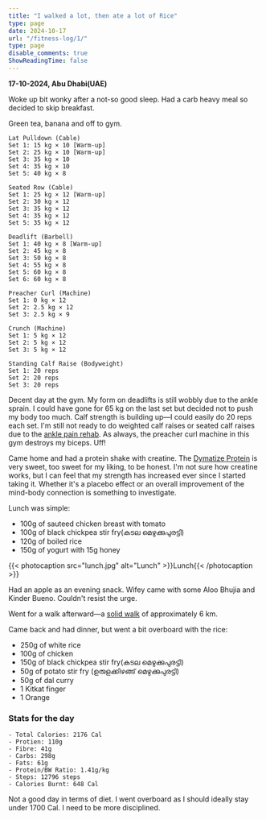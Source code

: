 ```yaml
---
title: "I walked a lot, then ate a lot of Rice"
type: page
date: 2024-10-17
url: "/fitness-log/1/"
type: page
disable_comments: true
ShowReadingTime: false
---
```

**17-10-2024, Abu Dhabi(UAE)**


Woke up bit wonky after a not-so good sleep. Had a carb heavy meal so decided to skip breakfast.

Green tea, banana and off to gym.

```
Lat Pulldown (Cable)
Set 1: 15 kg × 10 [Warm-up]
Set 2: 25 kg × 10 [Warm-up]
Set 3: 35 kg × 10
Set 4: 35 kg × 10
Set 5: 40 kg × 8

Seated Row (Cable)
Set 1: 25 kg × 12 [Warm-up]
Set 2: 30 kg × 12
Set 3: 35 kg × 12
Set 4: 35 kg × 12
Set 5: 35 kg × 12

Deadlift (Barbell)
Set 1: 40 kg × 8 [Warm-up]
Set 2: 45 kg × 8
Set 3: 50 kg × 8
Set 4: 55 kg × 8
Set 5: 60 kg × 8
Set 6: 60 kg × 8

Preacher Curl (Machine)
Set 1: 0 kg × 12
Set 2: 2.5 kg × 12
Set 3: 2.5 kg × 9

Crunch (Machine)
Set 1: 5 kg × 12
Set 2: 5 kg × 12
Set 3: 5 kg × 12

Standing Calf Raise (Bodyweight)
Set 1: 20 reps
Set 2: 20 reps
Set 3: 20 reps
```
Decent day at the gym. My form on deadlifts is still wobbly due to the ankle sprain. I could have gone for 65 kg on the last set but decided not to push my body too much. Calf strength is building up—I could easily do 20 reps each set. I'm still not ready to do weighted calf raises or seated calf raises due to the [ankle pain rehab](https://rishikeshs.com/journal/ankle-sprain/). As always, the preacher curl machine in this gym destroys my biceps. Uff!

Came home and had a protein shake with creatine. The [Dymatize Protein](https://geni.us/rs-dymatize) is very sweet, too sweet for my liking, to be honest. I'm not sure how creatine works, but I can feel that my strength has increased ever since I started taking it. Whether it's a placebo effect or an overall improvement of the mind-body connection is something to investigate.


Lunch was simple:


- 100g of sauteed chicken breast with tomato
- 100g of black chickpea stir fry(കടല മെഴുക്കുപുരട്ടി)
- 120g of boiled rice
- 150g of yogurt with 15g honey


{{< photocaption src="lunch.jpg" alt="Lunch" >}}Lunch{{< /photocaption >}}


Had an apple as an evening snack. Wifey came with some Aloo Bhujia and Kinder Bueno. Couldn't resist the urge.

Went for a walk afterward—a [solid walk](https://www.strava.com/activities/12679219006) of approximately 6 km.

Came back and had dinner, but went a bit overboard with the rice:

- 250g of white rice
- 100g of chicken
- 150g of black chickpea stir fry(കടല മെഴുക്കുപുരട്ടി)
- 50g of potato stir fry (ഉരുളക്കിഴങ്ങ് മെഴുക്കുപുരട്ടി)
- 50g of dal curry
- 1 Kitkat finger
- 1 Orange

### Stats for the day


```
- Total Calories: 2176 Cal
- Protien: 110g
- Fibre: 41g
- Carbs: 298g
- Fats: 61g
- Protein/BW Ratio: 1.41g/kg
- Steps: 12796 steps
- Calories Burnt: 648 Cal

```


Not a good day in terms of diet. I went overboard as I should ideally stay under 1700 Cal. I need to be more disciplined.




